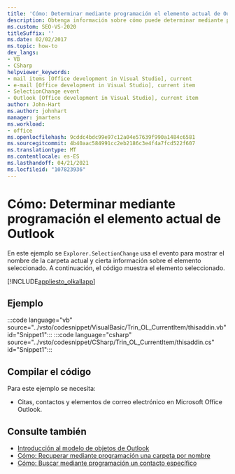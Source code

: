 ```yaml
---
title: 'Cómo: Determinar mediante programación el elemento actual de Outlook'
description: Obtenga información sobre cómo puede determinar mediante programación el elemento actual de Microsoft Outlook. En este ejemplo se usa el evento Explorer.SelectionChange.
ms.custom: SEO-VS-2020
titleSuffix: ''
ms.date: 02/02/2017
ms.topic: how-to
dev_langs:
- VB
- CSharp
helpviewer_keywords:
- mail items [Office development in Visual Studio], current
- e-mail [Office development in Visual Studio], current item
- SelectionChange event
- Outlook [Office development in Visual Studio], current item
author: John-Hart
ms.author: johnhart
manager: jmartens
ms.workload:
- office
ms.openlocfilehash: 9cddc4bdc99e97c12a04e57639f990a1484c6581
ms.sourcegitcommit: 4b40aac584991cc2eb2186c3e4f4a7fcd522f607
ms.translationtype: MT
ms.contentlocale: es-ES
ms.lasthandoff: 04/21/2021
ms.locfileid: "107823936"
---
```

# <a name="how-to-programmatically-determine-the-current-outlook-item"></a>Cómo: Determinar mediante programación el elemento actual de Outlook
  En este ejemplo se `Explorer.SelectionChange` usa el evento para mostrar el nombre de la carpeta actual y cierta información sobre el elemento seleccionado. A continuación, el código muestra el elemento seleccionado.

 [!INCLUDE[appliesto_olkallapp](../vsto/includes/appliesto-olkallapp-md.md)]

## <a name="example"></a>Ejemplo
 :::code language="vb" source="../vsto/codesnippet/VisualBasic/Trin_OL_CurrentItem/thisaddin.vb" id="Snippet1":::
 :::code language="csharp" source="../vsto/codesnippet/CSharp/Trin_OL_CurrentItem/thisaddin.cs" id="Snippet1":::

## <a name="compile-the-code"></a>Compilar el código
 Para este ejemplo se necesita:

- Citas, contactos y elementos de correo electrónico en Microsoft Office Outlook.

## <a name="see-also"></a>Consulte también
- [Introducción al modelo de objetos de Outlook](../vsto/outlook-object-model-overview.md)
- [Cómo: Recuperar mediante programación una carpeta por nombre](../vsto/how-to-programmatically-retrieve-a-folder-by-name.md)
- [Cómo: Buscar mediante programación un contacto específico](../vsto/how-to-programmatically-search-for-a-specific-contact.md)
